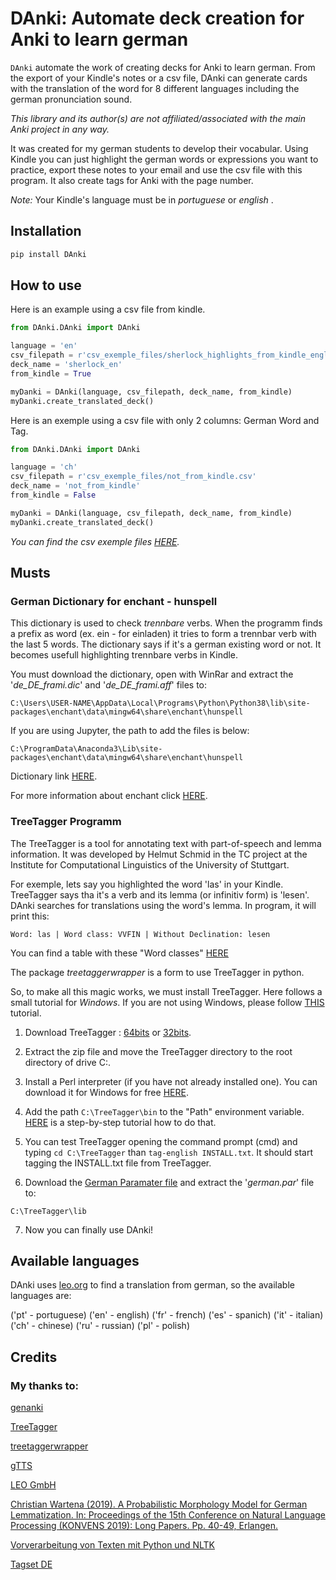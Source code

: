 # DAnki: Automate deck creation for Anki to learn german

`DAnki` automate the work of creating decks for Anki to learn german. From the export of your Kindle's notes
or a csv file, DAnki can generate cards with the translation of the word for 8 different languages including
the german pronunciation sound.

*This library and its author(s) are not affiliated/associated with the main Anki project in any way.*

It was created for my german students to develop their vocabular. Using Kindle you can just highlight the
german words or expressions you want to practice, export these notes to your email and use the csv file
with this program. It also create tags for Anki with the page number.

*Note:* Your Kindle's language must be in *portuguese* or *english* .

## Installation

```python
pip install DAnki
```

## How to use

Here is an example using a csv file from kindle.

```python
from DAnki.DAnki import DAnki

language = 'en'
csv_filepath = r'csv_exemple_files/sherlock_highlights_from_kindle_english.csv'
deck_name = 'sherlock_en'
from_kindle = True

myDanki = DAnki(language, csv_filepath, deck_name, from_kindle)
myDanki.create_translated_deck()
```

Here is an exemple using a csv file with only 2 columns: German Word and Tag.

```python
from DAnki.DAnki import DAnki

language = 'ch'
csv_filepath = r'csv_exemple_files/not_from_kindle.csv'
deck_name = 'not_from_kindle'
from_kindle = False

myDanki = DAnki(language, csv_filepath, deck_name, from_kindle)
myDanki.create_translated_deck()
```

*You can find the csv exemple files [HERE](https://github.com/dileivas/DAnki/tree/master/DAnki/csv_exemple_files).*

## Musts

### German Dictionary for enchant - hunspell

This dictionary is used to check *trennbare* verbs. When the programm finds a prefix as word (ex. ein - for einladen) it tries
to form a trennbar verb with the last 5 words. The dictionary says if it's a german existing word or not. It becomes usefull
highlighting trennbare verbs in Kindle.

You must download the dictionary, open with WinRar and extract the '*de_DE_frami.dic*' and '*de_DE_frami.aff*' files to:

`C:\Users\USER-NAME\AppData\Local\Programs\Python\Python38\lib\site-packages\enchant\data\mingw64\share\enchant\hunspell`

If you are using Jupyter, the path to add the files is below:

`C:\ProgramData\Anaconda3\Lib\site-packages\enchant\data\mingw64\share\enchant\hunspell`

Dictionary link [HERE](https://extensions.openoffice.org/en/project/german-de-de-frami-dictionaries).

For more information about enchant click [HERE](https://pyenchant.github.io/pyenchant/tutorial.html).

### TreeTagger Programm

The TreeTagger is a tool for annotating text with part-of-speech and lemma information. It was developed by Helmut Schmid in the TC project at the Institute for Computational Linguistics of the University of Stuttgart.

For exemple, lets say you highlighted the word 'las' in your Kindle. TreeTagger says tha it's a verb and its lemma (or infinitiv form)
is 'lesen'. DAnki searches for translations using the word's lemma. In program, it will print this:

`Word: las | Word class: VVFIN | Without Declination: lesen `

You can find a table with these "Word classes" [HERE](https://universaldependencies.org/tagset-conversion/de-stts-uposf.html)

The package *treetaggerwrapper* is a form to use TreeTagger in python.

So, to make all this magic works, we must install TreeTagger. Here follows a small tutorial for *Windows*. If you are not using
Windows, please follow [THIS](https://www.cis.uni-muenchen.de/~schmid/tools/TreeTagger) tutorial.

1) Download TreeTagger : [64bits](https://www.cis.uni-muenchen.de/~schmid/tools/TreeTagger/data/tree-tagger-windows-3.2.2.zip) or [32bits](https://www.cis.uni-muenchen.de/~schmid/tools/TreeTagger/data/tree-tagger-windows32-3.2.2.zip).

2) Extract the zip file and move the TreeTagger directory to the root directory of drive C:\.

3) Install a Perl interpreter (if you have not already installed one). You can download it for Windows for free [HERE](http://www.activestate.com/activeperl/).

4) Add the path `C:\TreeTagger\bin` to the "Path" environment variable. [HERE](https://www.architectryan.com/2018/03/17/add-to-the-path-on-windows-10/) is a step-by-step tutorial how to do that.

5) You can test TreeTagger opening the command prompt (cmd) and typing `cd C:\TreeTagger` than `tag-english INSTALL.txt`. It should
start tagging the INSTALL.txt file from TreeTagger.

6) Download the [German Paramater file](https://www.cis.uni-muenchen.de/~schmid/tools/TreeTagger/data/german.par.gz) and extract the
'*german.par*' file to:

`C:\TreeTagger\lib`

7) Now you can finally use DAnki! 

## Available languages

DAnki uses [leo.org](leo.org) to find a translation from german, so the available languages are:

('pt' - portuguese) ('en' - english) ('fr' - french) ('es' - spanich) 
('it' - italian) ('ch' - chinese) ('ru' - russian) ('pl' - polish)

## Credits

### My thanks to:

[genanki](https://github.com/kerrickstaley/genanki)

[TreeTagger](https://www.cis.uni-muenchen.de/~schmid/tools/TreeTagger/)

[treetaggerwrapper](https://treetaggerwrapper.readthedocs.io/en/)

[gTTS](https://github.com/pndurette/gTTS)

[LEO GmbH](leo.org)

[Christian Wartena (2019). A Probabilistic Morphology Model for German Lemmatization. In: Proceedings of the 15th Conference on Natural Language Processing (KONVENS 2019): Long Papers. Pp. 40-49, Erlangen.](https://corpora.linguistik.uni-erlangen.de/data/konvens/proceedings/papers/KONVENS2019_paper_10.pdf)

[Vorverarbeitung von Texten mit Python und NLTK](http://textmining.wp.hs-hannover.de/Preprocessing.html)

[Tagset DE](https://universaldependencies.org/tagset-conversion/de-stts-uposf.html)
